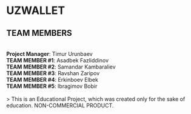 UZWALLET
=================
TEAM MEMBERS
-----------------
<br> **Project Manager**: Timur Urunbaev<br>  **TEAM MEMBER #1**: Asadbek Fazliddinov<br>  **TEAM MEMBER #2**: Samandar Kambaraliev<br>  **TEAM MEMBER #3**: Ravshan Zaripov<br>  **TEAM MEMBER #4**: Erkinboev Elbek<br>  **TEAM MEMBER #5**: Ibragimov Bobir<br>
<br>  > This is an Educational Project, which was created only for the sake of education. NON-COMMERCIAL PRODUCT.
